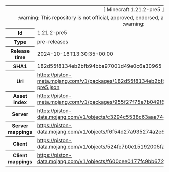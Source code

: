 <html><table>
<tr><td colspan="2" align="center"><img width="0" height="0"><br/>⌈ Minecraft 1.21.2-pre5 ⌋<br/><img width="0" height="0"></td></tr>
<tr><td colspan="2" align="center"><img width="0" height="0"><br/>
:warning: This repository is not official, approved, endorsed, associated or connected with Mojang :warning:
<br/><img width="0" height="0"></td></tr>
<tr><th>Id</th><td>1.21.2-pre5</td></tr>
<tr><th>Type</th><td>pre-releases</td></tr>
<tr><th>Release time</th><td>2024-10-16T13:30:35+00:00</td></tr>
<tr><th>SHA1</th><td>182d55f8134eb2bfb94bba97001d49e0c6a30965</td></tr>
<tr><th>Url</th><td><a href="https://piston-meta.mojang.com/v1/packages/182d55f8134eb2bfb94bba97001d49e0c6a30965/1.21.2-pre5.json">https://piston-meta.mojang.com/v1/packages/182d55f8134eb2bfb94bba97001d49e0c6a30965/1.21.2-pre5.json</a></td></tr>
<tr><th>Asset index</th><td><a href="https://piston-meta.mojang.com/v1/packages/955f27f75e7b049f6f9bd04490bb25c5fdd006b8/18.json">https://piston-meta.mojang.com/v1/packages/955f27f75e7b049f6f9bd04490bb25c5fdd006b8/18.json</a></td></tr>
<tr><th>Server</th><td><a href="https://piston-data.mojang.com/v1/objects/c3294c5538c63aaa744313c8b98276bb26490a85/server.jar">https://piston-data.mojang.com/v1/objects/c3294c5538c63aaa744313c8b98276bb26490a85/server.jar</a></td></tr>
<tr><th>Server mappings</th><td><a href="https://piston-data.mojang.com/v1/objects/f6f54d27a935274a2e61139cb5f894339dd6f489/server.txt">https://piston-data.mojang.com/v1/objects/f6f54d27a935274a2e61139cb5f894339dd6f489/server.txt</a></td></tr>
<tr><th>Client</th><td><a href="https://piston-data.mojang.com/v1/objects/524fe7b0e15192005fa58eb703319e0dab14355e/client.jar">https://piston-data.mojang.com/v1/objects/524fe7b0e15192005fa58eb703319e0dab14355e/client.jar</a></td></tr>
<tr><th>Client mappings</th><td><a href="https://piston-data.mojang.com/v1/objects/f600cee0177fc9bb6723dd29477153f83261299c/client.txt">https://piston-data.mojang.com/v1/objects/f600cee0177fc9bb6723dd29477153f83261299c/client.txt</a></td></tr>
</table></html>